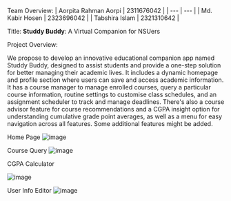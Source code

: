 
Team Overview:
| Aorpita Rahman Aorpi | 2311676042 |
| --- | --- |
| Md. Kabir Hosen | 2323696042 |
| Tabshira Islam | 2321310642 |



Title: **Studdy Buddy**: A Virtual Companion for NSUers

Project Overview:

We propose to develop an innovative educational companion app named Studdy Buddy, designed to assist students and provide a one-step solution for better managing their academic lives. It includes a dynamic homepage and profile section where users can save and access academic information. It has a course manager to manage enrolled courses, query a particular course information, routine settings to customise class schedules, and an assignment scheduler to track and manage deadlines. There's also a course advisor feature for course recommendations and a CGPA insight option for understanding cumulative grade point averages, as well as a menu for easy navigation across all features. Some additional features might be added.


Home Page
![image](https://github.com/KabirBD/StuddyBuddy/assets/70894887/a00dac9c-c5e2-4115-9f49-019df6a5e2c6)

Course Query
![image](https://github.com/KabirBD/StuddyBuddy/assets/70894887/64f3ce30-41a3-4a2b-ae43-1c3d2e883c12)

CGPA Calculator

![image](https://github.com/KabirBD/StuddyBuddy/assets/70894887/c751f9b5-643f-40ee-953d-1bcdbc7a6eb0)

User Info Editor
![image](https://github.com/KabirBD/StuddyBuddy/assets/70894887/0893bae9-be9a-4413-8b42-4619e5b06465)

